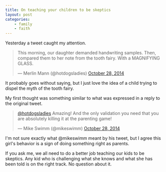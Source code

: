 ```yaml
---
title: On teaching your children to be skeptics
layout: post
categories:
    - family
    - faith
---
```

Yesterday a tweet caught my attention.

<blockquote class="twitter-tweet" lang="en"><p>This morning, our daughter demanded handwriting samples.&#10;&#10;Then, compared them to her note from the tooth fairy.&#10;&#10;With a MAGNIFYING GLASS.</p>&mdash; Merlin Mann (@hotdogsladies) <a href="https://twitter.com/hotdogsladies/status/527167951321829376">October 28, 2014</a></blockquote>
<script async src="//platform.twitter.com/widgets.js" charset="utf-8"></script>

It probably goes without saying, but I just love the idea of a child trying to dispel the myth of the tooth fairy.

My first thought was something similar to what was expressed in a reply to the original tweet.

<blockquote class="twitter-tweet" data-conversation="none" lang="en"><p><a href="https://twitter.com/hotdogsladies">@hotdogsladies</a> Amazing! And the only validation you need that you are absolutely killing it at the parenting game!</p>&mdash; Mike Swimm (@mikeswimm) <a href="https://twitter.com/mikeswimm/status/527171902172041216">October 28, 2014</a></blockquote>
<script async src="//platform.twitter.com/widgets.js" charset="utf-8"></script>

I'm not sure exactly what @mikeswimm meant by his tweet, but I agree this girl's behavior is a sign of doing something right as parents. 

If you ask me, we all need to do a better job teaching our kids to be skeptics. Any kid who is challenging what she knows and what she has been told is on the right track. No question about it.

